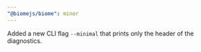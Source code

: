 ```yaml
---
"@biomejs/biome": minor
---
```


Added a new CLI flag `--minimal` that prints only the header of the diagnostics.
